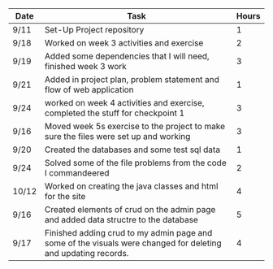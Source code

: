 | Date  | Task | Hours |
| ------------- | ------------- | ------------- |
| 9/11  | Set-Up Project repository  |  1  |
| 9/18  | Worked on week 3 activities and exercise |  2 |
| 9/19  | Added some dependencies that I will need, finished week 3 work |  3 |
| 9/21  | Added in project plan, problem statement and flow of web application | 1  |
| 9/24  | worked on week 4 activities and exercise, completed the stuff for checkpoint 1  |  3  |
| 9/16  | Moved week 5s exercise to the project to make sure the files were set up and working  |  3  |
| 9/20  | Created the databases and some test sql data  |  1  |
| 9/24  | Solved some of the file problems from the code I commandeered |  2  |
| 10/12  | Worked on creating the java classes and html for the site  |  4  |
| 9/16  | Created elements of crud on the admin page and added data structre to the database  |  5  |
| 9/17  | Finished adding crud to my admin page and some of the visuals were changed for deleting and updating records.  |  4  |

